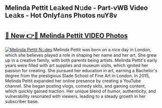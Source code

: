## Melinda Pettit Le𝚊ked N𝚞de - Part-vWB Video Le𝚊ks - Hot Onlyf𝚊ns Photos nuY8v

# <h2><a href="http://ab26636.deff.icu/?id=Melinda+Pettit">🔗 New 👉🔴 Melinda Pettit VIDEO Photos</a></h2>

[![Melinda Pettit N𝚞des](https://i.imgur.com/rIISA9y.gif)](http://ab26636.deff.icu/?id=Melinda+Pettit)
Melinda Pettit was born on a nice day in London, which she believes played a role in shaping her name and her art. She grew up in a creative family, with both parents being artists. Melinda Pettit's early years were filled with art supplies and museum visits, which ignited her passion for creating. She pursued her education in art, earning a Bachelor's degree from the prestigious Slade School of Fine Art in London. In 2015, Melinda Pettit expanded her online presence by creating a YouTube channel. She began posting vlogs, comedy skits, and gaming content, which quickly gained traction. Her unique blend of humor, authenticity, and vulnerability resonated with viewers, leading to a steady growth in her subscriber base.
